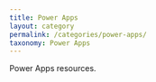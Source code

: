 ```yaml
---
title: Power Apps
layout: category
permalink: /categories/power-apps/
taxonomy: Power Apps
---
```

Power Apps resources.
